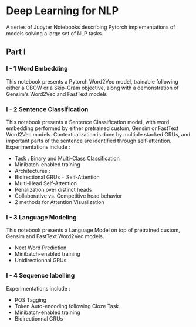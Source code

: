 # Deep Learning for NLP
A series of Jupyter Notebooks describing Pytorch implementations of models solving a large set of NLP tasks.



## Part I 

### I - 1 Word Embedding 

This notebook presents a Pytorch Word2Vec model, trainable following either a CBOW or a Skip-Gram objective, along with a demonstration of Gensim's Word2Vec and FastText models

### I - 2 Sentence Classification

This notebook presents a Sentence Classification model, with word embedding performed by either pretrained custom, Gensim or FastText Word2Vec models. Contextualization is done by multiple stacked GRUs, and important parts of the sentence are identified through self-attention. Experimentations include :
 
 - Task : Binary and Multi-Class Classification
 - Minibatch-enabled training
 - Architectures :
  - Bidirectional GRUs + Self-Attention
 - Multi-Head Self-Attention
 - Penalization over distinct heads
 - Collaborative vs. Competitive head behavior
 - 2 methods for Attention Visualization


### I - 3 Language Modeling

This notebook presents a Language Model on top of pretrained custom, Gensim and FastText Word2Vec models.

 - Next Word Prediction
 - Minibatch-enabled training
 - Unidirectionnal GRUs

### I - 4 Sequence labelling

Experimentations include :
   
 - POS Tagging
 - Token Auto-encoding following Cloze Task
 - Minibatch-enabled training
 - Bidirectionnal GRUs
    
